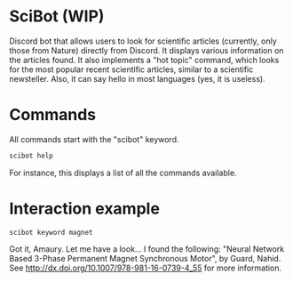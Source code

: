 # SciBot (WIP)
Discord bot that allows users to look for scientific articles (currently, only those from Nature) directly from Discord. It displays various information on the articles found. It also implements a "hot topic" command, which looks for the most popular recent scientific articles, similar to a scientific newsteller. Also, it can say hello in most languages (yes, it is useless).
# Commands
All commands start with the "scibot" keyword.
```bash
scibot help
```
For instance, this displays a list of all the commands available.
# Interaction example
```scibot keyword magnet```

Got it, Amaury. Let me have a look...
I found the following: "Neural Network Based 3-Phase Permanent Magnet Synchronous Motor", by Guard, Nahid. See http://dx.doi.org/10.1007/978-981-16-0739-4_55 for more information.
